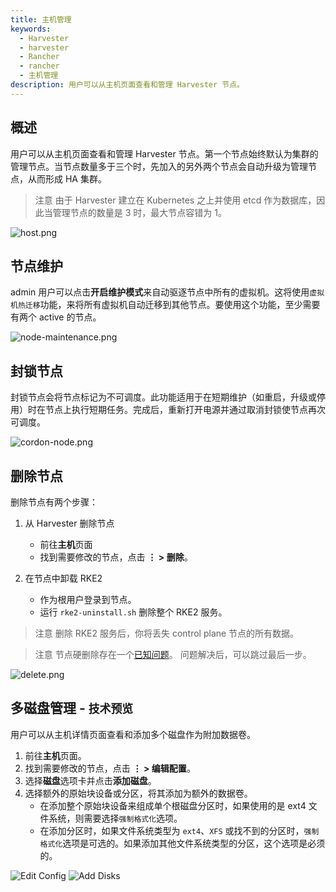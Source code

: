 ```yaml
---
title: 主机管理
keywords:
  - Harvester
  - harvester
  - Rancher
  - rancher
  - 主机管理
description: 用户可以从主机页面查看和管理 Harvester 节点。
---
```


## 概述

用户可以从主机页面查看和管理 Harvester 节点。第一个节点始终默认为集群的管理节点。当节点数量多于三个时，先加入的另外两个节点会自动升级为管理节点，从而形成 HA 集群。

> 注意
> 由于 Harvester 建立在 Kubernetes 之上并使用 etcd 作为数据库，因此当管理节点的数量是 3 时，最大节点容错为 1。

![host.png](./assets/host.png)


## 节点维护

admin 用户可以点击**开启维护模式**来自动驱逐节点中所有的虚拟机。这将使用`虚拟机热迁移`功能，来将所有虚拟机自动迁移到其他节点。要使用这个功能，至少需要有两个 active 的节点。

![node-maintenance.png](./assets/node-maintenance.png)

## 封锁节点

封锁节点会将节点标记为不可调度。此功能适用于在短期维护（如重启，升级或停用）时在节点上执行短期任务。完成后，重新打开电源并通过取消封锁使节点再次可调度。

![cordon-node.png](./assets/cordon-nodes.png)

## 删除节点

删除节点有两个步骤：

1. 从 Harvester 删除节点
   - 前往**主机**页面
   - 找到需要修改的节点，点击 **⋮ > 删除**。

2. 在节点中卸载 RKE2
   - 作为根用户登录到节点。
   - 运行 `rke2-uninstall.sh` 删除整个 RKE2 服务。

 > 注意
> 删除 RKE2 服务后，你将丢失 control plane 节点的所有数据。

 > 注意
节点硬删除存在一个[已知问题](https://github.com/harvester/harvester/issues/1497)。
问题解决后，可以跳过最后一步。

![delete.png](./assets/delete.png)

## 多磁盘管理 - `技术预览`

用户可以从主机详情页面查看和添加多个磁盘作为附加数据卷。

1. 前往**主机**页面。
2. 找到需要修改的节点，点击 **⋮ > 编辑配置**。
2. 选择**磁盘**选项卡并点击**添加磁盘**。
3. 选择额外的原始块设备或分区，将其添加为额外的数据卷。
   - 在添加整个原始块设备来组成单个根磁盘分区时，如果使用的是 ext4 文件系统，则需要选择`强制格式化`选项。
   - 在添加分区时，如果文件系统类型为 `ext4`、`XFS` 或找不到的分区时，`强制格式化`选项是可选的。如果添加其他文件系统类型的分区，这个选项是必须的。

![Edit Config](assets/edit-config.png)
![Add Disks](assets/add-disks.png)
